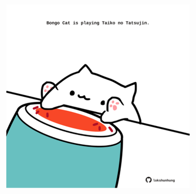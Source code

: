 <!-- built at 14/03/2023, 06:01:18 UTC -->
<p align="center">
  <img width="500" height="500" src="./ReadmeImage.svg">
</p>
